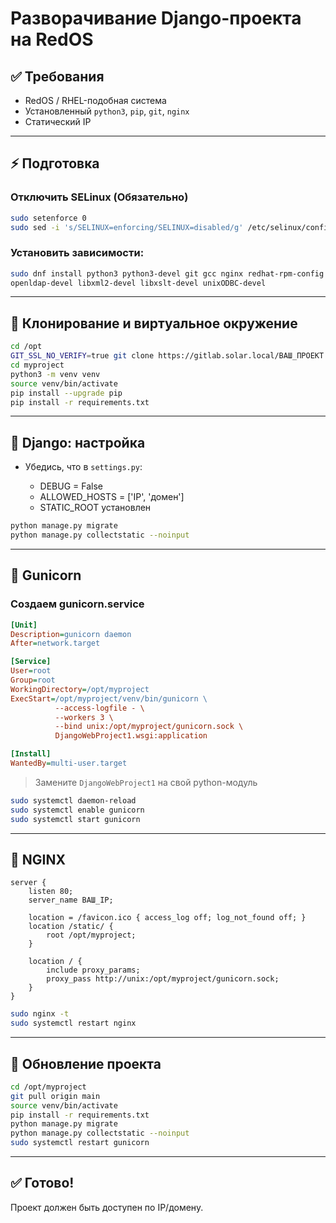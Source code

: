 # Разворачивание Django-проекта на RedOS

## ✅ Требования

* RedOS / RHEL-подобная система
* Установленный `python3`, `pip`, `git`, `nginx`
* Статический IP

---

## ⚡ Подготовка

### Отключить SELinux (Обязательно)

```bash
sudo setenforce 0
sudo sed -i 's/SELINUX=enforcing/SELINUX=disabled/g' /etc/selinux/config
```

### Установить зависимости:

```bash
sudo dnf install python3 python3-devel git gcc nginx redhat-rpm-config \
openldap-devel libxml2-devel libxslt-devel unixODBC-devel
```

---

## 📂 Клонирование и виртуальное окружение

```bash
cd /opt
GIT_SSL_NO_VERIFY=true git clone https://gitlab.solar.local/ВАШ_ПРОЕКТ.git myproject
cd myproject
python3 -m venv venv
source venv/bin/activate
pip install --upgrade pip
pip install -r requirements.txt
```

---

## 🔧 Django: настройка

* Убедись, что в `settings.py`:

  * DEBUG = False
  * ALLOWED\_HOSTS = \['IP', 'домен']
  * STATIC\_ROOT установлен

```bash
python manage.py migrate
python manage.py collectstatic --noinput
```

---

## 🚀 Gunicorn

### Создаем gunicorn.service

```ini
[Unit]
Description=gunicorn daemon
After=network.target

[Service]
User=root
Group=root
WorkingDirectory=/opt/myproject
ExecStart=/opt/myproject/venv/bin/gunicorn \
          --access-logfile - \
          --workers 3 \
          --bind unix:/opt/myproject/gunicorn.sock \
          DjangoWebProject1.wsgi:application

[Install]
WantedBy=multi-user.target
```

> Замените `DjangoWebProject1` на свой python-модуль

```bash
sudo systemctl daemon-reload
sudo systemctl enable gunicorn
sudo systemctl start gunicorn
```

---

## 🔌 NGINX

```nginx
server {
    listen 80;
    server_name ВАШ_IP;

    location = /favicon.ico { access_log off; log_not_found off; }
    location /static/ {
        root /opt/myproject;
    }

    location / {
        include proxy_params;
        proxy_pass http://unix:/opt/myproject/gunicorn.sock;
    }
}
```

```bash
sudo nginx -t
sudo systemctl restart nginx
```

---

## 🔄 Обновление проекта

```bash
cd /opt/myproject
git pull origin main
source venv/bin/activate
pip install -r requirements.txt
python manage.py migrate
python manage.py collectstatic --noinput
sudo systemctl restart gunicorn
```

---

## ✅ Готово!

Проект должен быть доступен по IP/домену.
